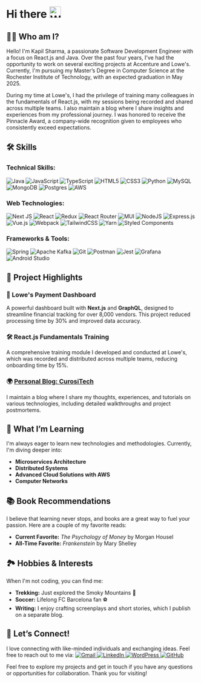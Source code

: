 #  Hi there <img src="https://raw.githubusercontent.com/Tarikul-Islam-Anik/Animated-Fluent-Emojis/master/Emojis/Hand%20gestures/Waving%20Hand.png" alt="Waving Hand" width="30" height="30" />

## 👨‍💻 Who am I?
 
Hello! I'm Kapil Sharma, a passionate Software Development Engineer with a focus on React.js and Java. Over the past four years, I've had the opportunity to work on several exciting projects at Accenture and Lowe's. Currently, I'm pursuing my Master’s Degree in Computer Science at the Rochester Institute of Technology, with an expected graduation in May 2025.

During my time at Lowe's, I had the privilege of training many colleagues in the fundamentals of React.js, with my sessions being recorded and shared across multiple teams. I also maintain a blog where I share insights and experiences from my professional journey. I was honored to receive the Pinnacle Award, a company-wide recognition given to employees who consistently exceed expectations.


## 🛠️ Skills 

### Technical Skills:
![Java](https://img.shields.io/badge/java-%23ED8B00.svg?style=for-the-badge&logo=openjdk&logoColor=white)
![JavaScript](https://img.shields.io/badge/javascript-%23323330.svg?style=for-the-badge&logo=javascript&logoColor=%23F7DF1E)
![TypeScript](https://img.shields.io/badge/typescript-%23007ACC.svg?style=for-the-badge&logo=typescript&logoColor=white)
![HTML5](https://img.shields.io/badge/html5-%23E34F26.svg?style=for-the-badge&logo=html5&logoColor=white)
![CSS3](https://img.shields.io/badge/css3-%231572B6.svg?style=for-the-badge&logo=css3&logoColor=white)
![Python](https://img.shields.io/badge/python-3670A0?style=for-the-badge&logo=python&logoColor=ffdd54)
![MySQL](https://img.shields.io/badge/mysql-4479A1.svg?style=for-the-badge&logo=mysql&logoColor=white)
![MongoDB](https://img.shields.io/badge/MongoDB-%234ea94b.svg?style=for-the-badge&logo=mongodb&logoColor=white)
![Postgres](https://img.shields.io/badge/postgres-%23316192.svg?style=for-the-badge&logo=postgresql&logoColor=white)
![AWS](https://img.shields.io/badge/AWS-%23FF9900.svg?style=for-the-badge&logo=amazon-aws&logoColor=white)

### Web Technologies:
![Next JS](https://img.shields.io/badge/Next-black?style=for-the-badge&logo=next.js&logoColor=white)
![React](https://img.shields.io/badge/react-%2320232a.svg?style=for-the-badge&logo=react&logoColor=%2361DAFB)
![Redux](https://img.shields.io/badge/redux-%23593d88.svg?style=for-the-badge&logo=redux&logoColor=white)
![React Router](https://img.shields.io/badge/React_Router-CA4245?style=for-the-badge&logo=react-router&logoColor=white)
![MUI](https://img.shields.io/badge/MUI-%230081CB.svg?style=for-the-badge&logo=mui&logoColor=white)
![NodeJS](https://img.shields.io/badge/node.js-6DA55F?style=for-the-badge&logo=node.js&logoColor=white)
![Express.js](https://img.shields.io/badge/express.js-%23404d59.svg?style=for-the-badge&logo=express&logoColor=%2361DAFB)
![Vue.js](https://img.shields.io/badge/vuejs-%2335495e.svg?style=for-the-badge&logo=vuedotjs&logoColor=%234FC08D)
![Webpack](https://img.shields.io/badge/webpack-%238DD6F9.svg?style=for-the-badge&logo=webpack&logoColor=black)
![TailwindCSS](https://img.shields.io/badge/tailwindcss-%2338B2AC.svg?style=for-the-badge&logo=tailwind-css&logoColor=white)
![Yarn](https://img.shields.io/badge/yarn-%232C8EBB.svg?style=for-the-badge&logo=yarn&logoColor=white)
![Styled Components](https://img.shields.io/badge/styled--components-DB7093?style=for-the-badge&logo=styled-components&logoColor=white)


### Frameworks & Tools:
![Spring](https://img.shields.io/badge/spring-%236DB33F.svg?style=for-the-badge&logo=spring&logoColor=white)
![Apache Kafka](https://img.shields.io/badge/Apache%20Kafka-000?style=for-the-badge&logo=apachekafka)
![Git](https://img.shields.io/badge/git-%23F05033.svg?style=for-the-badge&logo=git&logoColor=white)
![Postman](https://img.shields.io/badge/Postman-FF6C37?style=for-the-badge&logo=postman&logoColor=white)
![Jest](https://img.shields.io/badge/-jest-%23C21325?style=for-the-badge&logo=jest&logoColor=white)
![Grafana](https://img.shields.io/badge/grafana-%23F46800.svg?style=for-the-badge&logo=grafana&logoColor=white)
![Android Studio](https://img.shields.io/badge/android%20studio-346ac1?style=for-the-badge&logo=android%20studio&logoColor=white)

## 📂 Project Highlights

### 🛒 Lowe's Payment Dashboard
A powerful dashboard built with **Next.js** and **GraphQL**, designed to streamline financial tracking for over 8,000 vendors. This project reduced processing time by 30% and improved data accuracy.

### 🛠️ React.js Fundamentals Training
A comprehensive training module I developed and conducted at Lowe's, which was recorded and distributed across multiple teams, reducing onboarding time by 15%.

### 🌍 [Personal Blog: CurosiTech](https://curositech.wordpress.com/)
I maintain a blog where I share my thoughts, experiences, and tutorials on various technologies, including detailed walkthroughs and project postmortems.

## 🌱 What I’m Learning

I'm always eager to learn new technologies and methodologies. Currently, I'm diving deeper into:
- **Microservices Architecture**
- **Distributed Systems**
- **Advanced Cloud Solutions with AWS**
- **Computer Networks**


## 📚 Book Recommendations

I believe that learning never stops, and books are a great way to fuel your passion. Here are a couple of my favorite reads:
- **Current Favorite:** *The Psychology of Money* by Morgan Housel
- **All-Time Favorite:** *Frankenstein* by Mary Shelley


## 🏞️ Hobbies & Interests

When I'm not coding, you can find me:
- **Trekking:** Just explored the Smoky Mountains 🌄
- **Soccer:** Lifelong FC Barcelona fan ⚽
- **Writing:** I enjoy crafting screenplays and short stories, which I publish on a separate blog.


## 🤝 Let’s Connect!
I love connecting with like-minded individuals and exchanging ideas. Feel free to reach out to me via:
[![Gmail](https://img.shields.io/badge/Gmail-D14836?style=for-the-badge&logo=gmail&logoColor=white)
](mailto:ks4643@rit.edu)
[![LinkedIn](https://img.shields.io/badge/linkedin-%230077B5.svg?style=for-the-badge&logo=linkedin&logoColor=white)
](https://www.linkedin.com/in/kapil-b-sharma/)
[![WordPress](https://img.shields.io/badge/WordPress-%23117AC9.svg?style=for-the-badge&logo=WordPress&logoColor=white)
](https://curositech.wordpress.com/)
[![GitHub](https://img.shields.io/badge/github-%23121011.svg?style=for-the-badge&logo=github&logoColor=white)
](https://github.com/ksharma120497)

Feel free to explore my projects and get in touch if you have any questions or opportunities for collaboration. Thank you for visiting!
